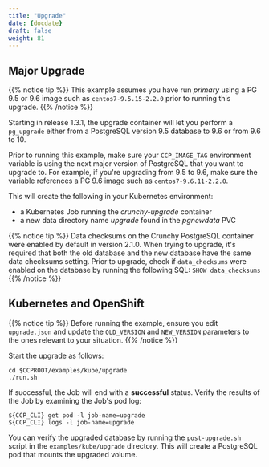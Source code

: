 ```yaml
---
title: "Upgrade"
date: {docdate}
draft: false
weight: 81
---
```


## Major Upgrade

{{% notice tip %}}
This example assumes you have run *primary* using a PG 9.5 or 9.6 image
such as `centos7-9.5.15-2.2.0` prior to running this upgrade.
{{% /notice %}}

Starting in release 1.3.1, the upgrade container will let
you perform a `pg_upgrade` either from a PostgreSQL version 9.5 database to
9.6 or from 9.6 to 10.

Prior to running this example, make sure your `CCP_IMAGE_TAG`
environment variable is using the next major version of PostgreSQL that you
want to upgrade to. For example, if you're upgrading from 9.5 to 9.6, make
sure the variable references a PG 9.6 image such as `centos7-9.6.11-2.2.0`.

This will create the following in your Kubernetes environment:

 * a Kubernetes Job running the *crunchy-upgrade* container
 * a new data directory name *upgrade* found in the *pgnewdata* PVC

{{% notice tip %}}
Data checksums on the Crunchy PostgreSQL container were enabled by default in version 2.1.0.
When trying to upgrade, it's required that both the old database and the new database
have the same data checksums setting.  Prior to upgrade, check if `data_checksums`
were enabled on the database by running the following SQL: `SHOW data_checksums`
{{% /notice %}}

## Kubernetes and OpenShift

{{% notice tip %}}
Before running the example, ensure you edit `upgrade.json` and update the `OLD_VERSION`
and `NEW_VERSION` parameters to the ones relevant to your situation.
{{% /notice %}}

Start the upgrade as follows:
```
cd $CCPROOT/examples/kube/upgrade
./run.sh
```

If successful, the Job will end with a **successful** status. Verify
the results of the Job by examining the Job's pod log:
```
${CCP_CLI} get pod -l job-name=upgrade
${CCP_CLI} logs -l job-name=upgrade
```

You can verify the upgraded database by running the `post-upgrade.sh` script in the
`examples/kube/upgrade` directory.  This will create a PostgreSQL pod that mounts the
upgraded volume.
